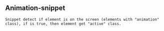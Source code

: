 ## Animation-snippet
````
Snippet detect if element is on the screen (elements with "animation" class), if is true, then element get "active" class.
````
